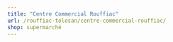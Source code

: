 ```yaml
---
title: "Centre Commercial Rouffiac"
url: /rouffiac-tolosan/centre-commercial-rouffiac/
shop: supermarché
---
```

